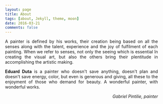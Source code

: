 ```yaml
---
layout: page
title: About
tags: [about, Jekyll, theme, moon]
date: 2016-03-21
comments: false
---
```

    
<p align="justify">A painter is defined by his works, their creation being based on all the senses along with the talent, experience and the joy of fulfilment of each painting.  When we refer to senses, not only the seeing which is essential în creating the visual art, but also the others bring their plentitude in accomplishing the artistic making.</p>
<p align="justify"><b>Eduard Duta</b> is a painter who doesn't save anything,  doesn't plan and doesn't save energy, color, but even is generous and giving,  all these to the enjoyment of those who demand for beauty. A wonderful painter, with wonderful works.</p>
<p align="right"><i>Gabriel Pintilie, painter</i></p> 



